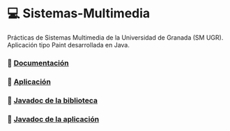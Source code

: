 # :computer: Sistemas-Multimedia
Prácticas de Sistemas Multimedia de la Universidad de Granada (SM UGR).
Aplicación tipo Paint desarrollada en Java.
### :page_with_curl: [Documentación](https://github.com/OMGitsXupi/Sistemas-Multimedia/blob/master/Documentaci%C3%B3n.pdf)
### :file_folder: [Aplicación](https://github.com/OMGitsXupi/Sistemas-Multimedia/blob/master/PracticaFinal.pack.jar)
### :closed_book: [Javadoc de la biblioteca](https://omgitsxupi.github.io/javadoc%20aplicacion/)
### :orange_book: [Javadoc de la aplicación](https://omgitsxupi.github.io/javadoc%20SM.AGS.Biblioteca/)
